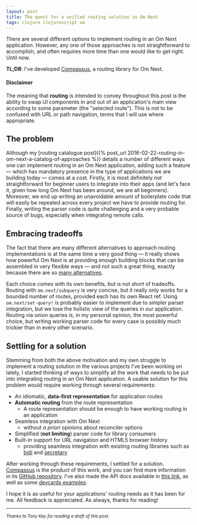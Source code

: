 ```yaml
---
layout: post
title: The quest for a unified routing solution in Om Next
tags: clojure clojurescript om
---
```


There are several different options to implement routing in an Om Next application. However, any  one of those approaches is not straightforward to accomplish, and often requires more time than one would like to get right. Until now.

<!--more-->

<div class="message">
  <strong>TL;DR</strong>: I've developed <a href="https://github.com/anmonteiro/compassus">Compassus</a>, a routing library for Om Next.
</div>

#### **Disclaimer**

The meaning that **routing** is intended to convey throughout this post is the ability to swap UI components in and out of an application's main view according to some parameter (the "selected route"). This is not to be confused with URL or path navigation, terms that I will use where appropriate.

## The problem

Although my [routing catalogue post]({% post_url 2016-02-22-routing-in-om-next-a-catalog-of-approaches %}) details a number of different ways one can implement routing in an Om Next application, adding such a feature — which has mandatory presence in the type of applications we are building today — comes at a cost. Firstly, it is most definitely not straightforward for beginner users to integrate into their apps (and let's face it, given how long Om Next has been around, we are all beginners). Moreover, we end up writing an unavoidable amount of boilerplate code that will easily be repeated across every project we have to provide routing for. Finally, writing the parser code is quite challenging and a very probable source of bugs, especially when integrating remote calls.

## Embracing tradeoffs

The fact that there are many different alternatives to approach routing implementations is at the same time a very good thing — it really shows how powerful Om Next is at providing enough building blocks that can be assembled in very flexible ways — and not such a great thing, exactly because there are so [many alternatives](https://en.wikipedia.org/wiki/The_Paradox_of_Choice).

Each choice comes with its own benefits, but is not short of tradeoffs. Routing with `om.next/subquery` is very concise, but it really only works for a bounded number of routes, provided each has its own React ref. Using `om.next/set-query!` is probably easier to implement due to simpler parser integration, but we lose the holistic view of the queries in our application. Routing via union queries is, in my personal opinion, the most powerful choice, but writing working parser code for every case is possibly much trickier than in every other scenario.

## Settling for a solution

Stemming from both the above motivation and my own struggle to implement a routing solution in the various projects I've been working on lately, I started thinking of ways to simplify all the work that needs to be put into integrating routing in an Om Next application. A usable solution for this problem would require working through several requirements:

<style>
ul li > ul {
  margin-bottom: 0;
}
</style>

- An idiomatic, **data-first representation** for application routes
- **Automatic routing** from the route representation
  - A route representation should be enough to have working routing in an application
- Seamless integration with Om Next
  - without *a priori* opinions about reconciler options
- Simplified (**not limiting**) parser code for library consumers
- Built-in support for URL navigation and HTML5 browser history
  - providing seamless integration with existing routing libraries such as [bidi](https://github.com/juxt/bidi) and [secretary](https://github.com/gf3/secretary)


After working through these requirements, I settled for a solution. [Compassus](https://github.com/compassus/compassus) is the product of this work, and you can find more information in its [GitHub repository](https://github.com/compassus/compassus). I've also made the API docs available in [this link](https://anmonteiro.com/compassus/doc/0.2.1), as well as some [devcards examples](https://compassus.github.io/compassus/devcards).

I hope it is as useful for your applications' routing needs as it has been for me. All feedback is appreciated. As always, thanks for reading!


---

*<small>Thanks to Tony Kay for reading a draft of this post.</small>*
